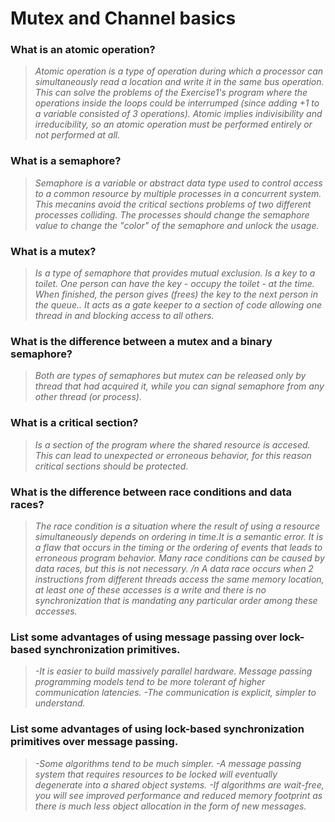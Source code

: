 # Mutex and Channel basics

### What is an atomic operation?
> *Atomic operation is a type of operation during which a processor can simultaneously read a location and write it in the same bus operation. This can solve the problems of the Exercise1's program where the operations inside the loops could be interrumped (since adding +1 to a variable consisted of 3 operations). Atomic implies indivisibility and irreducibility, so an atomic operation must be performed entirely or not performed at all.*

### What is a semaphore?
> *Semaphore is a variable or abstract data type used to control access to a common resource by multiple processes in a concurrent system. This mecanins avoid the critical sections problems of two different processes colliding. The processes should change the semaphore value to change the "color" of the semaphore and unlock the usage.*

### What is a mutex?
> *Is a type of semaphore that provides mutual exclusion. Is a key to a toilet. One person can have the key - occupy the toilet - at the time. When finished, the person gives (frees) the key to the next person in the queue.. It acts as a gate keeper to a section of code allowing one thread in and blocking access to all others.*

### What is the difference between a mutex and a binary semaphore?
> *Both are types of semaphores but mutex can be released only by thread that had acquired it, while you can signal semaphore from any other thread (or process).*

### What is a critical section?
> *Is a section of the program where the shared resource is accesed. This can lead to unexpected or erroneous behavior, for this reason critical sections should be protected.*

### What is the difference between race conditions and data races?
 > *The race condition is a situation where the result of using a resource simultaneously depends on ordering in time.It is a semantic error. It is a flaw that occurs in the timing or the ordering of events that leads to erroneous program behavior. Many race conditions can be caused by data races, but this is not necessary.*
 > */n*
 > *A data race occurs when 2 instructions from different threads access the same memory location, at least one of these accesses is a write and there is no synchronization that is mandating any particular order among these accesses.*

### List some advantages of using message passing over lock-based synchronization primitives.
> *-It is easier to build massively parallel hardware. Message passing programming models tend to be more tolerant of higher communication latencies.*
> *-The communication is explicit, simpler to understand.*

### List some advantages of using lock-based synchronization primitives over message passing.
> *-Some algorithms tend to be much simpler.*
> *-A message passing system that requires resources to be locked will eventually degenerate into a shared object systems.*
> *-If algorithms are wait-free, you will see improved performance and reduced memory footprint as there is much less object allocation in the form of new messages.*

